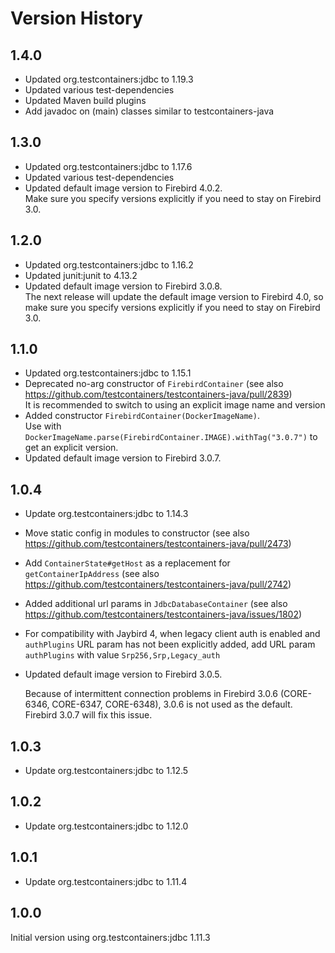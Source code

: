 Version History
===============

1.4.0
-----
- Updated org.testcontainers:jdbc to 1.19.3
- Updated various test-dependencies
- Updated Maven build plugins
- Add javadoc on (main) classes similar to testcontainers-java

1.3.0
-----
- Updated org.testcontainers:jdbc to 1.17.6
- Updated various test-dependencies
- Updated default image version to Firebird 4.0.2. \
  Make sure you specify versions explicitly if you need to stay on Firebird 3.0.

1.2.0
-----
- Updated org.testcontainers:jdbc to 1.16.2
- Updated junit:junit to 4.13.2
- Updated default image version to Firebird 3.0.8. \
  The next release will update the default image version to Firebird 4.0, so make sure you specify versions explicitly if you need to stay on Firebird 3.0.

1.1.0
-----
- Updated org.testcontainers:jdbc to 1.15.1
- Deprecated no-arg constructor of `FirebirdContainer` (see also <https://github.com/testcontainers/testcontainers-java/pull/2839>) \
  It is recommended to switch to using an explicit image name and version
- Added constructor `FirebirdContainer(DockerImageName)`. \
  Use with `DockerImageName.parse(FirebirdContainer.IMAGE).withTag("3.0.7")` to get an explicit version.
- Updated default image version to Firebird 3.0.7.

1.0.4
-----

- Update org.testcontainers:jdbc to 1.14.3
- Move static config in modules to constructor (see also <https://github.com/testcontainers/testcontainers-java/pull/2473>)
- Add `ContainerState#getHost` as a replacement for `getContainerIpAddress` (see also <https://github.com/testcontainers/testcontainers-java/pull/2742>)
- Added additional url params in `JdbcDatabaseContainer` (see also <https://github.com/testcontainers/testcontainers-java/issues/1802>)
- For compatibility with Jaybird 4, when legacy client auth is enabled and `authPlugins` URL param has not been explicitly added, add URL param `authPlugins` with value `Srp256,Srp,Legacy_auth`
- Updated default image version to Firebird 3.0.5.

  Because of intermittent connection problems in Firebird 3.0.6 (CORE-6346, CORE-6347, CORE-6348), 3.0.6 is not used as the default. Firebird 3.0.7 will fix this issue. 

1.0.3
-----

- Update org.testcontainers:jdbc to 1.12.5

1.0.2
-----

- Update org.testcontainers:jdbc to 1.12.0

1.0.1
-----

- Update org.testcontainers:jdbc to 1.11.4

1.0.0
-----

Initial version using org.testcontainers:jdbc 1.11.3
